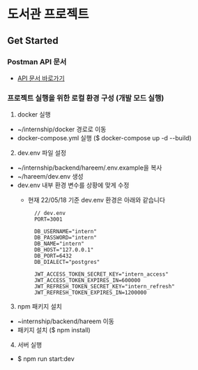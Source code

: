 # 도서관 프로젝트

## Get Started

### Postman API 문서

- [API 문서 바로가기](https://documenter.getpostman.com/view/17715275/UyxhnSnN)

### 프로젝트 실행을 위한 로컬 환경 구성 (개발 모드 실행)

1. docker 실행

- ~/internship/docker 경로로 이동
- docker-compose.yml 실행 ($ docker-compose up -d --build)

2. dev.env 파일 설정

- ~/internship/backend/hareem/.env.example을 복사
- ~/hareem/dev.env 생성
- dev.env 내부 환경 변수를 상황에 맞게 수정
  - 현재 22/05/18 기준 dev.env 환경은 아래와 같습니다

    ```
      // dev.env
      PORT=3001

      DB_USERNAME="intern"
      DB_PASSWORD="intern"
      DB_NAME="intern"
      DB_HOST="127.0.0.1"
      DB_PORT=6432
      DB_DIALECT="postgres"

      JWT_ACCESS_TOKEN_SECRET_KEY="intern_access"
      JWT_ACCESS_TOKEN_EXPIRES_IN=600000
      JWT_REFRESH_TOKEN_SECRET_KEY="intern_refresh"
      JWT_REFRESH_TOKEN_EXPIRES_IN=1200000
    ```

3. npm 패키지 설치

- ~internship/backend/hareem 이동
- 패키지 설치 ($ npm install)

4. 서버 실행

- $ npm run start:dev
